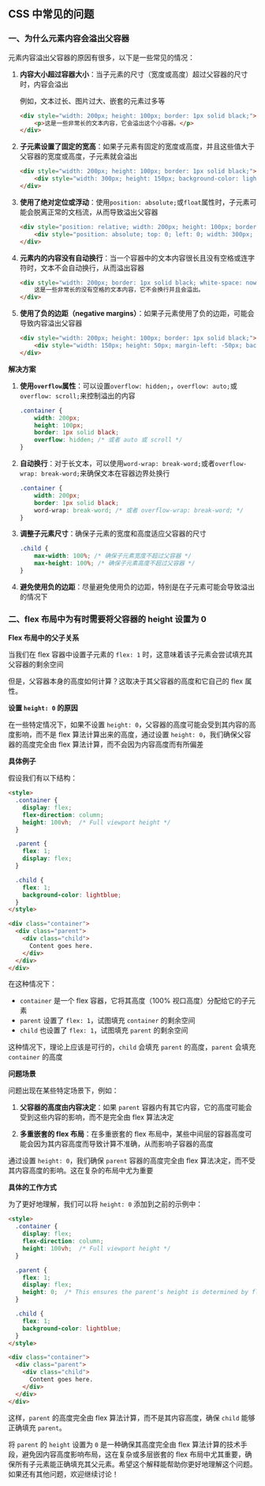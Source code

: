## CSS 中常见的问题

### 一、为什么元素内容会溢出父容器

元素内容溢出父容器的原因有很多，以下是一些常见的情况：

1. **内容大小超过容器大小**：当子元素的尺寸（宽度或高度）超过父容器的尺寸时，内容会溢出

    例如，文本过长、图片过大、嵌套的元素过多等

    ```html
    <div style="width: 200px; height: 100px; border: 1px solid black;">
        <p>这是一些非常长的文本内容，它会溢出这个小容器。</p>
    </div>
    ```

2. **子元素设置了固定的宽高**：如果子元素有固定的宽度或高度，并且这些值大于父容器的宽度或高度，子元素就会溢出

    ```html
    <div style="width: 200px; height: 100px; border: 1px solid black;">
        <div style="width: 300px; height: 150px; background-color: lightblue;"></div>
    </div>
    ```

3. **使用了绝对定位或浮动**：使用`position: absolute;`或`float`属性时，子元素可能会脱离正常的文档流，从而导致溢出父容器

    ```html
    <div style="position: relative; width: 200px; height: 100px; border: 1px solid black;">
        <div style="position: absolute; top: 0; left: 0; width: 300px; height: 150px; background-color: lightblue;"></div>
    </div>
    ```

4. **元素内的内容没有自动换行**：当一个容器中的文本内容很长且没有空格或连字符时，文本不会自动换行，从而溢出容器

    ```html
    <div style="width: 200px; border: 1px solid black; white-space: nowrap;">
        这是一些非常长的没有空格的文本内容，它不会换行并且会溢出。
    </div>
    ```

5. **使用了负的边距（negative margins）**：如果子元素使用了负的边距，可能会导致内容溢出父容器

    ```html
    <div style="width: 200px; height: 100px; border: 1px solid black;">
        <div style="width: 150px; height: 50px; margin-left: -50px; background-color: lightblue;"></div>
    </div>
    ```

**解决方案**

1. **使用`overflow`属性**：可以设置`overflow: hidden;`，`overflow: auto;`或`overflow: scroll;`来控制溢出的内容

    ```css
    .container {
        width: 200px;
        height: 100px;
        border: 1px solid black;
        overflow: hidden; /* 或者 auto 或 scroll */
    }
    ```

2. **自动换行**：对于长文本，可以使用`word-wrap: break-word;`或者`overflow-wrap: break-word;`来确保文本在容器边界处换行

    ```css
    .container {
        width: 200px;
        border: 1px solid black;
        word-wrap: break-word; /* 或者 overflow-wrap: break-word; */
    }
    ```

3. **调整子元素尺寸**：确保子元素的宽度和高度适应父容器的尺寸

    ```css
    .child {
        max-width: 100%; /* 确保子元素宽度不超过父容器 */
        max-height: 100%; /* 确保子元素高度不超过父容器 */
    }
    ```

4. **避免使用负的边距**：尽量避免使用负的边距，特别是在子元素可能会导致溢出的情况下

### 二、flex 布局中为有时需要将父容器的 height 设置为 0

**Flex 布局中的父子关系**

当我们在 flex 容器中设置子元素的 `flex: 1` 时，这意味着该子元素会尝试填充其父容器的剩余空间

但是，父容器本身的高度如何计算？这取决于其父容器的高度和它自己的 flex 属性。

**设置 `height: 0` 的原因**

在一些特定情况下，如果不设置 `height: 0`，父容器的高度可能会受到其内容的高度影响，而不是 flex 算法计算出来的高度，通过设置 `height: 0`，我们确保父容器的高度完全由 flex 算法计算，而不会因为内容高度而有所偏差

**具体例子**

假设我们有以下结构：

```html
<style>
  .container {
    display: flex;
    flex-direction: column;
    height: 100vh;  /* Full viewport height */
  }

  .parent {
    flex: 1;
    display: flex;
  }

  .child {
    flex: 1;
    background-color: lightblue;
  }
</style>

<div class="container">
  <div class="parent">
    <div class="child">
      Content goes here.
    </div>
  </div>
</div>
```

在这种情况下：

- `container` 是一个 flex 容器，它将其高度（100% 视口高度）分配给它的子元素
- `parent` 设置了 `flex: 1`，试图填充 `container` 的剩余空间
- `child` 也设置了 `flex: 1`，试图填充 `parent` 的剩余空间

这种情况下，理论上应该是可行的，`child` 会填充 `parent` 的高度，`parent` 会填充 `container` 的高度

**问题场景**

问题出现在某些特定场景下，例如：

1. **父容器的高度由内容决定**：如果 `parent` 容器内有其它内容，它的高度可能会受到这些内容的影响，而不是完全由 flex 算法决定

2. **多重嵌套的 flex 布局**：在多重嵌套的 flex 布局中，某些中间层的容器高度可能会因为其内容高度而导致计算不准确，从而影响子容器的高度

通过设置 `height: 0`，我们确保 `parent` 容器的高度完全由 flex 算法决定，而不受其内容高度的影响。这在复杂的布局中尤为重要

**具体的工作方式**

为了更好地理解，我们可以将 `height: 0` 添加到之前的示例中：

```html
<style>
  .container {
    display: flex;
    flex-direction: column;
    height: 100vh;  /* Full viewport height */
  }

  .parent {
    flex: 1;
    display: flex;
    height: 0;  /* This ensures the parent's height is determined by flex algorithm */
  }

  .child {
    flex: 1;
    background-color: lightblue;
  }
</style>

<div class="container">
  <div class="parent">
    <div class="child">
      Content goes here.
    </div>
  </div>
</div>
```

这样，`parent` 的高度完全由 flex 算法计算，而不是其内容高度，确保 `child` 能够正确填充 `parent`。

将 `parent` 的 `height` 设置为 `0` 是一种确保其高度完全由 flex 算法计算的技术手段，避免因内容高度影响布局，这在复杂或多层嵌套的 flex 布局中尤其重要，确保所有子元素能正确填充其父元素。希望这个解释能帮助你更好地理解这个问题。如果还有其他问题，欢迎继续讨论！
